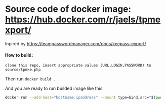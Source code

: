 # Source code of docker image: https://hub.docker.com/r/jaels/tpmexport/

Inpired by https://teampasswordmanager.com/docs/keepass-export/

#### How to build:
```
clone this repo, insert appropriate values (URL,LOGIN,PASSWORD) to source/tpmke.php
```
Then run `docker build .`

And you are ready to run builded image like this:
```bash
docker run --add-host="hostname:ipaddress" --mount type=bind,src="$(pwd)"/export,dst=/export
```

